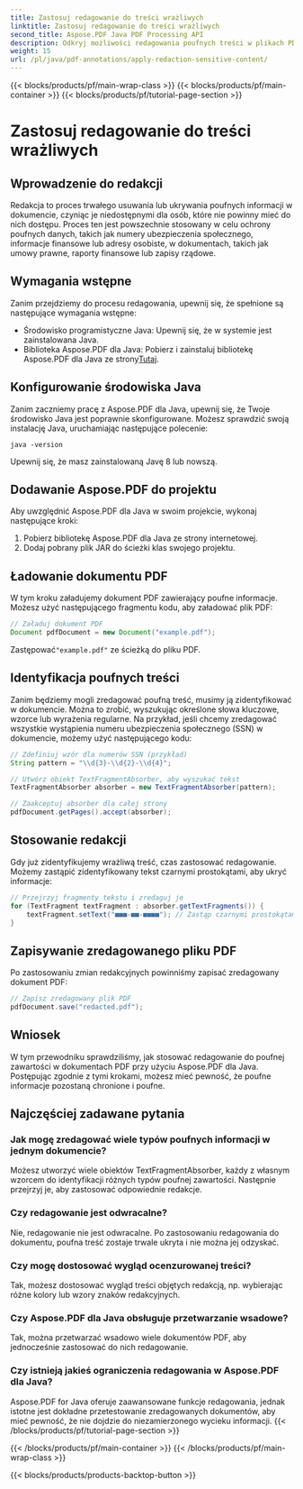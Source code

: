 ```yaml
---
title: Zastosuj redagowanie do treści wrażliwych
linktitle: Zastosuj redagowanie do treści wrażliwych
second_title: Aspose.PDF Java PDF Processing API
description: Odkryj możliwości redagowania poufnych treści w plikach PDF za pomocą Aspose.PDF dla Java.
weight: 15
url: /pl/java/pdf-annotations/apply-redaction-sensitive-content/
---
```


{{< blocks/products/pf/main-wrap-class >}}
{{< blocks/products/pf/main-container >}}
{{< blocks/products/pf/tutorial-page-section >}}

# Zastosuj redagowanie do treści wrażliwych


## Wprowadzenie do redakcji

Redakcja to proces trwałego usuwania lub ukrywania poufnych informacji w dokumencie, czyniąc je niedostępnymi dla osób, które nie powinny mieć do nich dostępu. Proces ten jest powszechnie stosowany w celu ochrony poufnych danych, takich jak numery ubezpieczenia społecznego, informacje finansowe lub adresy osobiste, w dokumentach, takich jak umowy prawne, raporty finansowe lub zapisy rządowe.

## Wymagania wstępne

Zanim przejdziemy do procesu redagowania, upewnij się, że spełnione są następujące wymagania wstępne:

- Środowisko programistyczne Java: Upewnij się, że w systemie jest zainstalowana Java.
-  Biblioteka Aspose.PDF dla Java: Pobierz i zainstaluj bibliotekę Aspose.PDF dla Java ze strony[Tutaj](https://releases.aspose.com/pdf/java/).


## Konfigurowanie środowiska Java

Zanim zaczniemy pracę z Aspose.PDF dla Java, upewnij się, że Twoje środowisko Java jest poprawnie skonfigurowane. Możesz sprawdzić swoją instalację Java, uruchamiając następujące polecenie:

```java -version```

Upewnij się, że masz zainstalowaną Javę 8 lub nowszą.

## Dodawanie Aspose.PDF do projektu

Aby uwzględnić Aspose.PDF dla Java w swoim projekcie, wykonaj następujące kroki:

1. Pobierz bibliotekę Aspose.PDF dla Java ze strony internetowej.
2. Dodaj pobrany plik JAR do ścieżki klas swojego projektu.

## Ładowanie dokumentu PDF

W tym kroku załadujemy dokument PDF zawierający poufne informacje. Możesz użyć następującego fragmentu kodu, aby załadować plik PDF:

```java
// Załaduj dokument PDF
Document pdfDocument = new Document("example.pdf");
```

 Zastępować`"example.pdf"` ze ścieżką do pliku PDF.

## Identyfikacja poufnych treści

Zanim będziemy mogli zredagować poufną treść, musimy ją zidentyfikować w dokumencie. Można to zrobić, wyszukując określone słowa kluczowe, wzorce lub wyrażenia regularne. Na przykład, jeśli chcemy zredagować wszystkie wystąpienia numeru ubezpieczenia społecznego (SSN) w dokumencie, możemy użyć następującego kodu:

```java
// Zdefiniuj wzór dla numerów SSN (przykład)
String pattern = "\\d{3}-\\d{2}-\\d{4}";

// Utwórz obiekt TextFragmentAbsorber, aby wyszukać tekst
TextFragmentAbsorber absorber = new TextFragmentAbsorber(pattern);

// Zaakceptuj absorber dla całej strony
pdfDocument.getPages().accept(absorber);
```

## Stosowanie redakcji

Gdy już zidentyfikujemy wrażliwą treść, czas zastosować redagowanie. Możemy zastąpić zidentyfikowany tekst czarnymi prostokątami, aby ukryć informacje:

```java
// Przejrzyj fragmenty tekstu i zredaguj je
for (TextFragment textFragment : absorber.getTextFragments()) {
    textFragment.setText("■■■-■■-■■■■"); // Zastąp czarnymi prostokątami
}
```

## Zapisywanie zredagowanego pliku PDF

Po zastosowaniu zmian redakcyjnych powinniśmy zapisać zredagowany dokument PDF:

```java
// Zapisz zredagowany plik PDF
pdfDocument.save("redacted.pdf");
```

## Wniosek

W tym przewodniku sprawdziliśmy, jak stosować redagowanie do poufnej zawartości w dokumentach PDF przy użyciu Aspose.PDF dla Java. Postępując zgodnie z tymi krokami, możesz mieć pewność, że poufne informacje pozostaną chronione i poufne.

## Najczęściej zadawane pytania

### Jak mogę zredagować wiele typów poufnych informacji w jednym dokumencie?

Możesz utworzyć wiele obiektów TextFragmentAbsorber, każdy z własnym wzorcem do identyfikacji różnych typów poufnej zawartości. Następnie przejrzyj je, aby zastosować odpowiednie redakcje.

### Czy redagowanie jest odwracalne?

Nie, redagowanie nie jest odwracalne. Po zastosowaniu redagowania do dokumentu, poufna treść zostaje trwale ukryta i nie można jej odzyskać.

### Czy mogę dostosować wygląd ocenzurowanej treści?

Tak, możesz dostosować wygląd treści objętych redakcją, np. wybierając różne kolory lub wzory znaków redakcyjnych.

### Czy Aspose.PDF dla Java obsługuje przetwarzanie wsadowe?

Tak, można przetwarzać wsadowo wiele dokumentów PDF, aby jednocześnie zastosować do nich redagowanie.

### Czy istnieją jakieś ograniczenia redagowania w Aspose.PDF dla Java?

Aspose.PDF for Java oferuje zaawansowane funkcje redagowania, jednak istotne jest dokładne przetestowanie zredagowanych dokumentów, aby mieć pewność, że nie dojdzie do niezamierzonego wycieku informacji.
{{< /blocks/products/pf/tutorial-page-section >}}

{{< /blocks/products/pf/main-container >}}
{{< /blocks/products/pf/main-wrap-class >}}

{{< blocks/products/products-backtop-button >}}
